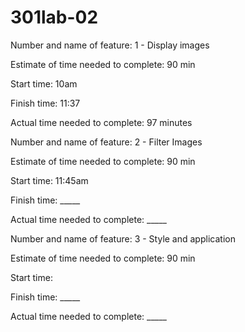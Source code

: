 # 301lab-02

Number and name of feature: 1 - Display images

Estimate of time needed to complete: 90 min

Start time: 10am

Finish time: 11:37

Actual time needed to complete: 97 minutes


Number and name of feature: 2 - Filter Images

Estimate of time needed to complete: 90 min

Start time: 11:45am

Finish time: _____

Actual time needed to complete: _____

Number and name of feature: 3 - Style and application

Estimate of time needed to complete: 90 min

Start time: 

Finish time: _____

Actual time needed to complete: _____
